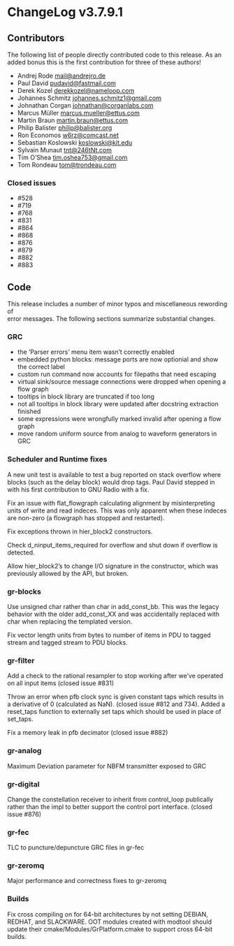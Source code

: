 ChangeLog v3.7.9.1
==================

Contributors
------------

The following list of people directly contributed code to this release.
As an added bonus this is the first contribution for three of these authors!

-   Andrej Rode <mail@andrejro.de>
-   Paul David <pudavid@fastmail.com>
-   Derek Kozel <derekkozel@nameloop.com>
-   Johannes Schmitz <johannes.schmitz1@gmail.com>
-   Johnathan Corgan <johnathan@corganlabs.com>
-   Marcus Müller <marcus.mueller@ettus.com>
-   Martin Braun <martin.braun@ettus.com>
-   Philip Balister <philip@balister.org>
-   Ron Economos <w6rz@comcast.net>
-   Sebastian Koslowski <koslowski@kit.edu>
-   Sylvain Munaut <tnt@246tNt.com>
-   Tim O’Shea <tim.oshea753@gmail.com>
-   Tom Rondeau <tom@trondeau.com>

### Closed issues

-   \#528
-   \#719
-   \#768
-   \#831
-   \#864
-   \#868
-   \#876
-   \#879
-   \#882
-   \#883

Code
----

This release includes a number of minor typos and miscellaneous
rewording of\
error messages. The following sections summarize substantial changes.

### GRC

-   the ‘Parser errors’ menu item wasn’t correctly enabled
-   embedded python blocks: message ports are now optionial and show the
    correct label
-   custom run command now accounts for filepaths that need escaping
-   virtual sink/source message connections were dropped when opening a
    flow graph
-   tooltips in block library are truncated if too long
-   not all tooltips in block library were updated after docstring
    extraction finished
-   some expressions were wrongfully marked invalid after opening a flow
    graph
-   move random uniform source from analog to waveform generators in GRC

### Scheduler and Runtime fixes

A new unit test is available to test a bug reported on stack overflow
where blocks (such as the delay block) would drop tags. Paul David stepped in
with his first contribution to GNU Radio with a fix.

Fix an issue with flat\_flowgraph calculating alignment by
misinterpreting units of write and read indeces. This was only apparent when these
indeces are non-zero (a flowgraph has stopped and restarted).

Fix exceptions thrown in hier\_block2 constructors.

Check d\_ninput\_items\_required for overflow and shut down if
overflow is detected.

Allow hier\_block2’s to change I/O signature in the constructor, which
was previously allowed by the API, but broken.

### gr-blocks

Use unsigned char rather than char in add\_const\_bb. This was the
legacy behavior with the older add\_const\_XX and was accidentally
replaced with char when replacing the templated version.

Fix vector length units from bytes to number of items in PDU to tagged
stream and tagged stream to PDU blocks.

### gr-filter

Add a check to the rational resampler to stop working after we’ve
operated on all input items (closed issue \#831)

Throw an error when pfb clock sync is given constant taps which results
in a derivative of 0 (calculated as NaN). (closed issue \#812 and 734). Added
a reset\_taps function to externally set taps which should be used in
place of set\_taps.

Fix a memory leak in pfb decimator (closed issue \#882)

### gr-analog

Maximum Deviation parameter for NBFM transmitter exposed to GRC

### gr-digital

Change the constellation receiver to inherit from control\_loop
publically
rather than the impl to better support the control port interface.
(closed issue \#876)

### gr-fec

TLC to puncture/depuncture GRC files in gr-fec

### gr-zeromq

Major performance and correctness fixes to gr-zeromq

### Builds

Fix cross compiling on for 64-bit architectures by not setting DEBIAN,
REDHAT, and SLACKWARE. OOT modules created with modtool should update their
cmake/Modules/GrPlatform.cmake to support cross 64-bit builds.

